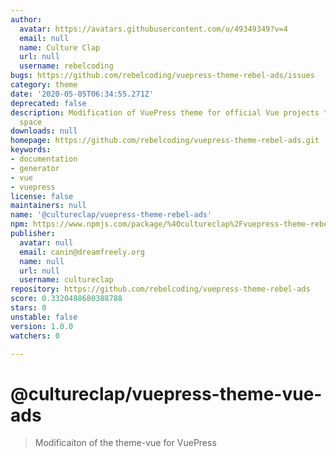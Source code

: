 ```yaml
---
author:
  avatar: https://avatars.githubusercontent.com/u/49349349?v=4
  email: null
  name: Culture Clap
  url: null
  username: rebelcoding
bugs: https://github.com/rebelcoding/vuepress-theme-rebel-ads/issues
category: theme
date: '2020-05-05T06:34:55.271Z'
deprecated: false
description: Modification of VuePress theme for official Vue projects to include ad
  space
downloads: null
homepage: https://github.com/rebelcoding/vuepress-theme-rebel-ads.git
keywords:
- documentation
- generator
- vue
- vuepress
license: false
maintainers: null
name: '@cultureclap/vuepress-theme-rebel-ads'
npm: https://www.npmjs.com/package/%40cultureclap%2Fvuepress-theme-rebel-ads
publisher:
  avatar: null
  email: canin@dreamfreely.org
  name: null
  url: null
  username: cultureclap
repository: https://github.com/rebelcoding/vuepress-theme-rebel-ads
score: 0.3320488680388788
stars: 0
unstable: false
version: 1.0.0
watchers: 0

---
```


# @cultureclap/vuepress-theme-vue-ads

> Modificaiton of the theme-vue for VuePress
